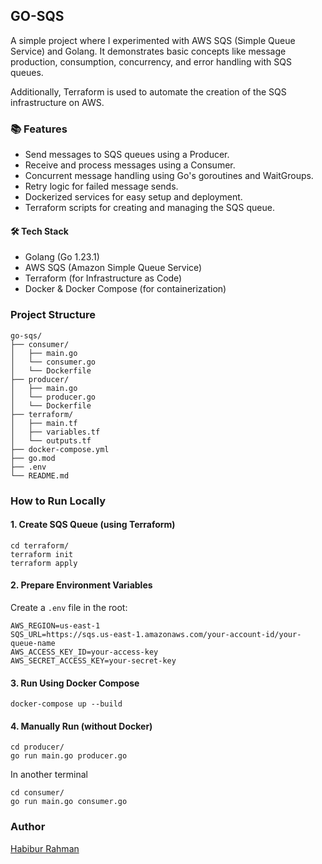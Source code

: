 ## GO-SQS

A simple project where I experimented with AWS SQS (Simple Queue Service) and Golang.
It demonstrates basic concepts like message production, consumption, concurrency, and error handling with SQS queues.

Additionally, Terraform is used to automate the creation of the SQS infrastructure on AWS.


### 📚 Features

* Send messages to SQS queues using a Producer.
* Receive and process messages using a Consumer.
* Concurrent message handling using Go's goroutines and WaitGroups.
* Retry logic for failed message sends.
* Dockerized services for easy setup and deployment.
* Terraform scripts for creating and managing the SQS queue.


#### 🛠️ Tech Stack

* Golang (Go 1.23.1)
* AWS SQS (Amazon Simple Queue Service)
* Terraform (for Infrastructure as Code)
* Docker & Docker Compose (for containerization)


### Project Structure
```
go-sqs/
├── consumer/
│   ├── main.go
│   └── consumer.go
│   └── Dockerfile
├── producer/
│   ├── main.go
│   └── producer.go
│   └── Dockerfile
├── terraform/
│   ├── main.tf
│   ├── variables.tf
│   └── outputs.tf
├── docker-compose.yml
├── go.mod
├── .env
└── README.md
```

### How to Run Locally

#### 1. Create SQS Queue (using Terraform)
```
cd terraform/
terraform init
terraform apply
```

#### 2. Prepare Environment Variables
Create a `.env` file in the root:
```
AWS_REGION=us-east-1
SQS_URL=https://sqs.us-east-1.amazonaws.com/your-account-id/your-queue-name
AWS_ACCESS_KEY_ID=your-access-key
AWS_SECRET_ACCESS_KEY=your-secret-key
```

#### 3. Run Using Docker Compose
```
docker-compose up --build
```

#### 4. Manually Run (without Docker)
```
cd producer/
go run main.go producer.go
```
In another terminal
```
cd consumer/
go run main.go consumer.go
```

### Author
[Habibur Rahman](https://habib.im)
